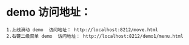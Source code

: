 #  demo 访问地址：
    
    1.上线滑动 demo  访问地址： http://localhost:8212/move.html
    2.右键二级菜单 demo  访问地址： http://localhost:8212/demo1/menu.html